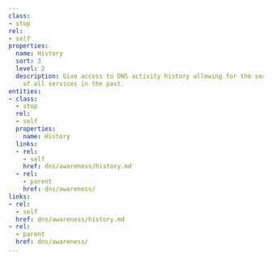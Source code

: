 ```yaml
---
class:
- stop
rel:
- self
properties:
  name: History
  sort: 3
  level: 2
  description: Give access to DNS activity history allowing for the search and browsing
    of all services in the past.
entities:
- class:
  - stop
  rel:
  - self
  properties:
    name: History
  links:
  - rel:
    - self
    href: dns/awareness/history.md
  - rel:
    - parent
    href: dns/awareness/
links:
- rel:
  - self
  href: dns/awareness/history.md
- rel:
  - parent
  href: dns/awareness/
...
```

